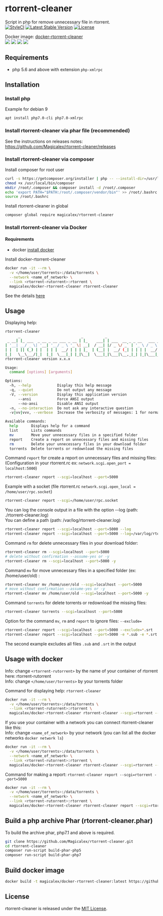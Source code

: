 # rtorrent-cleaner

Script in php for remove unnecessary file in rtorrent.  
[![StyleCI](https://github.styleci.io/repos/158750704/shield?branch=master)](https://github.styleci.io/repos/158750704)
[![Latest Stable Version](https://poser.pugx.org/magicalex/rtorrent-cleaner/v/stable)](https://packagist.org/packages/magicalex/rtorrent-cleaner)
[![License](https://poser.pugx.org/magicalex/rtorrent-cleaner/license)](https://packagist.org/packages/magicalex/rtorrent-cleaner)

Docker image: [docker-rtorrent-cleaner](https://hub.docker.com/r/magicalex/docker-rtorrent-cleaner)  
[![](https://images.microbadger.com/badges/image/magicalex/docker-rtorrent-cleaner.svg)](https://hub.docker.com/repository/docker/magicalex/docker-rtorrent-cleaner)
[![](https://img.shields.io/docker/automated/magicalex/docker-rtorrent-cleaner.svg)](https://hub.docker.com/r/magicalex/docker-rtorrent-cleaner/builds)
[![](https://img.shields.io/docker/pulls/magicalex/docker-rtorrent-cleaner.svg)](https://hub.docker.com/r/magicalex/docker-rtorrent-cleaner)
[![](https://img.shields.io/docker/stars/magicalex/docker-rtorrent-cleaner.svg)](https://hub.docker.com/r/magicalex/docker-rtorrent-cleaner)

## Requirements

- php 5.6 and above with extension `php-xmlrpc`

## Installation

### Install php

Example for debian 9
```sh
apt install php7.0-cli php7.0-xmlrpc
```

### Install rtorrent-cleaner via phar file (recommended)

See the instructions on releases notes: https://github.com/Magicalex/rtorrent-cleaner/releases

### Install rtorrent-cleaner via composer

Install composer for root user
```sh
curl -s https://getcomposer.org/installer | php -- --install-dir=/usr/local/bin --filename=composer
chmod +x /usr/local/bin/composer
mkdir /root/.composer && composer install -d /root/.composer
echo 'export PATH="$PATH:/root/.composer/vendor/bin"' >> /root/.bashrc
source /root/.bashrc
```

Install rtorrent-cleaner in global
```sh
composer global require magicalex/rtorrent-cleaner
```

### Install rtorrent-cleaner via Docker

#### Requirements

- docker [install docker](https://docs.docker.com/install/)

Install docker-rtorrent-cleaner

```sh
docker run -it --rm \
  -v </home/user/torrents>:/data/torrents \
  --network <name_of_network> \
  --link <rtorrent-rutorrent>:rtorrent \
  magicalex/docker-rtorrent-cleaner rtorrent-cleaner
```

See the details [here](https://github.com/Magicalex/rtorrent-cleaner#usage-with-docker)

## Usage

Displaying help:
```sh
rtorrent-cleaner
      _                            _          _
 _ __| |_ ___  _ __ _ __ ___ _ __ | |_    ___| | ___  __ _ _ __   ___ _ __
| '__| __/ _ \| '__| '__/ _ \ '_ \| __|  / __| |/ _ \/ _` | '_ \ / _ \ '__|
| |  | || (_) | |  | | |  __/ | | | |_  | (__| |  __/ (_| | | | |  __/ |
|_|   \__\___/|_|  |_|  \___|_| |_|\__|  \___|_|\___|\__,_|_| |_|\___|_|
rtorrent-cleaner version x.x.x

Usage:
  command [options] [arguments]

Options:
  -h, --help            Display this help message
  -q, --quiet           Do not output any message
  -V, --version         Display this application version
      --ansi            Force ANSI output
      --no-ansi         Disable ANSI output
  -n, --no-interaction  Do not ask any interactive question
  -v|vv|vvv, --verbose  Increase the verbosity of messages: 1 for normal output, 2 for more verbose output and 3 for debug

Available commands:
  help      Displays help for a command
  list      Lists commands
  mv        Move your unnecessary files in a specified folder
  report    Create a report on unnecessary files and missing files
  rm        Delete your unnecessary files in your download folder
  torrents  Delete torrents or redownload the missing files
```

Command `report` for create a report on unnecessary files and missing files:  
(Configuration in your rtorrent.rc ex: `network.scgi.open_port = localhost:5000`)
```sh
rtorrent-cleaner report --scgi=localhost --port=5000
```

Example with a socket (file rtorrent.rc `network.scgi.open_local = /home/user/rpc.socket`)
```sh
rtorrent-cleaner report --scgi=/home/user/rpc.socket
```

You can log the console output in a file with the option --log (path: ./rtorrent-cleaner.log)  
You can define a path (path: /var/log/rtorrent-cleaner.log)
```sh
rtorrent-cleaner report --scgi=localhost --port=5000 --log
rtorrent-cleaner report --scgi=localhost --port=5000 --log=/var/log/rtorrent-cleaner.log
```

Command `rm` for delete unnecessary files in your download folder:
```sh
rtorrent-cleaner rm --scgi=localhost --port=5000
# delete without confirmation --assume-yes or -y
rtorrent-cleaner rm --scgi=localhost --port=5000 -y
```

Command `mv` for move unnecessary files in a specified folder (ex: /home/user/old) :
```sh
rtorrent-cleaner mv /home/user/old --scgi=localhost --port=5000
# move without confirmation --assume-yes or -y
rtorrent-cleaner mv /home/user/old --scgi=localhost --port=5000 -y
```

Command `torrents` for delete torrents or redownload the missing files:
```sh
rtorrent-cleaner torrents --scgi=localhost --port=5000
```

Option for the command `mv`, `rm` and `report` to ignore files: `--exclude=`
```sh
rtorrent-cleaner report --scgi=localhost --port=5000 --exclude=*.srt
rtorrent-cleaner report --scgi=localhost --port=5000 -e *.sub -e *.srt
```
The second example excludes all files `.sub` and `.srt` in the output

## Usage with docker

Info: change `<rtorrent-rutorrent>` by the name of your container of rtorrent here: rtorrent-rutorrent  
Info: change `</home/user/torrents>` by your torrents folder

Command for displaying help: `rtorrent-cleaner`
```sh
docker run -it --rm \
  -v </home/user/torrents>:/data/torrents \
  --link <rtorrent-rutorrent>:rtorrent \
  magicalex/docker-rtorrent-cleaner rtorrent-cleaner --scgi=rtorrent --port=5000
```

If you use your container with a network you can connect rtorrent-cleaner like this:  
Info: change `<name_of_network>` by your network (you can list all the docker networks `docker network ls`)
```sh
docker run -it --rm \
  -v </home/user/torrents>:/data/torrents \
  --network <name_of_network> \
  --link <rtorrent-rutorrent>:rtorrent \
  magicalex/docker-rtorrent-cleaner rtorrent-cleaner --scgi=rtorrent --port=5000
```

Command for making a report: `rtorrent-cleaner report --scgi=rtorrent --port=5000`
```sh
docker run -it --rm \
  -v </home/user/torrents>:/data/torrents \
  --network <name_of_network> \
  --link <rtorrent-rutorrent>:rtorrent \
  magicalex/docker-rtorrent-cleaner rtorrent-cleaner report --scgi=rtorrent --port=5000
```

## Build a php archive Phar (rtorrent-cleaner.phar)

To build the archive phar, php7.1 and above is required.
```sh
git clone https://github.com/Magicalex/rtorrent-cleaner.git
cd rtorrent-cleaner
composer run-script build-phar-php5
composer run-script build-phar-php7
```

## Build docker image

```sh
docker build -t magicalex/docker-rtorrent-cleaner:latest https://github.com/Magicalex/rtorrent-cleaner.git#master:docker-rtorrent-cleaner
```

## License

rtorrent-cleaner is released under the [MIT License](https://github.com/Magicalex/rtorrent-cleaner/blob/master/LICENSE).
